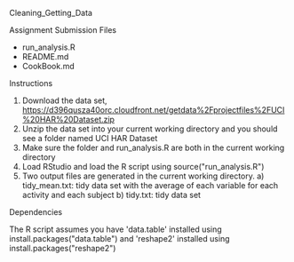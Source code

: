 Cleaning_Getting_Data

Assignment Submission Files
- run_analysis.R
- README.md
- CookBook.md
 
Instructions

1) Download the data set, https://d396qusza40orc.cloudfront.net/getdata%2Fprojectfiles%2FUCI%20HAR%20Dataset.zip
2) Unzip the data set into your current working directory and you should see a folder named UCI HAR Dataset
3) Make sure the folder and run_analysis.R are both in the current working directory
4) Load RStudio and load the R script using source("run_analysis.R")
5) Two output files are generated in the current working directory. 
    a) tidy_mean.txt: tidy data set with the average of each variable for each activity and each subject
    b) tidy.txt: tidy data set

Dependencies

The R script assumes you have 'data.table' installed using install.packages("data.table") and 'reshape2' installed using install.packages("reshape2")
